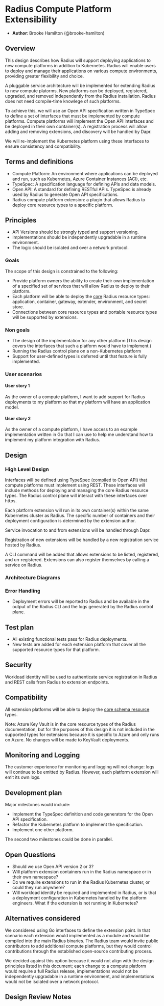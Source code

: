 # Radius Compute Platform Extensibility

* **Author**: Brooke Hamilton (@brooke-hamilton)

## Overview

This design describes how Radius will support deploying applications to new compute platforms in addition to Kubernetes. Radius will enable users to deploy and manage their applications on various compute environments, providing greater flexibility and choice.

A pluggable service architecture will be implemented for extending Radius to new compute platorms. New platforms can be deployed, registered, upgraded, and removed independently from the Radius installation. Radius does not need compile-time knowlege of such platforms.

To achieve this, we will use an Open API specification written in TypeSpec to define a set of interfaces that must be implemented by compute platforms. Compute platforms will implement the Open API interfaces and be deployed in their own container(s). A registration process will allow adding and removing extensions, and discovery will be handled by Dapr.

We will re-implement the Kubernetes platform using these interfaces to ensure consistency and compatibility.

## Terms and definitions

* Compute Platform: An environment where applications can be deployed and run, such as Kubernetes, Azure Container Instances (ACI), etc.
* TypeSpec: A specification language for defining APIs and data models.
* Open API: A standard for defining RESTful APIs. TypeSpec is already used by Radius to generate Open API specifications.
* Radius compute platform extension: a plugin that allows Radius to deploy core resource types to a specific platform.

## Principles

* API Versions should be strongly typed and support versioning.
* Implementations should be independently upgradable in a runtime environment.
* The logic should be isolated and over a network protocol.

### Goals

The scope of this design is constrained to the following:

* Provide platform owners the ability to create their own implementation of a specified set of services that will allow Radius to deploy to their platform.
* Each platform will be able to deploy the [core](https://docs.radapp.io/reference/resource-schema/core-schema/) Radius resource types: application, container, gateway, extender, environment, and secret store.
* Connections between core resource types and portable resource types will be supported by extensions.

### Non goals

* The design of the implementation for any other platform (This design covers the interfaces that such a platform would have to implement.)
* Running the Radius control plane on a non-Kubernetes platform
* Support for user-defined types is deferred until that feature is fully implemented.

### User scenarios

#### User story 1

As the owner of a compute platform, I want to add support for Radius deployments to my platform so that my platform will have an application model.

#### User story 2

As the owner of a compute platform, I have access to an example implementation written in Go that I can use to help me understand how to implement my platform integration with Radius.

## Design

### High Level Design

Interfaces will be defined using TypeSpec (compiled to Open API) that compute platforms must implement using REST. These interfaces will include methods for deploying and managing the core Radius resource types. The Radius control plane will interact with these interfaces over https.

Each platform extension will run in its own container(s) within the same Kubernetes cluster as Radius. The specific number of containers and their deployment configuration is determined by the extension author.

Service invocation to and from extensions will be handled through Dapr.

Registration of new extensions will be handled by a new registration service hosted by Radius.

A CLI command will be added that allows extensions to be listed, registered, and un-registered. Extensions can also register themselves by calling a service on Radius.

### Architecture Diagrams
<!--
Provide a diagram of the system architecture, illustrating how different
components interact with each other in the context of this proposal.

Include separate high level architecture diagram and component specific diagrams, wherever appropriate.

#### Current State


#### Future State


### Detailed Design
-->

<!--
This section should be detailed and thorough enough that another developer
could implement your design and provide enough detail to get a high confidence
estimate of the cost to implement the feature but isn’t as detailed as the 
code. Be sure to also consider testability in your design.

For each change, give each "change" in the proposal its own section and
describe it in enough detail that someone else could implement it. Cover
ALL of the important decisions like names. Your goal is to get an agreement
to proceed with coding and PRs.

If there are alternatives you are considering please include that in the open
questions section. If the product has a layered architecture, it's good to
align these sections with the product's layers. This will help readers use
their current understanding to understand your ideas.

Discuss the rationale behind architectural choices and alternative options 
considered during the design process.
-->

<!--
#### Advantages (of each option considered)
Describe what's good about this plan relative to other options. 
Provides better user experience? Does it feel easy to implement? 
Provides flexibility for future work?
-->

<!--
#### Disadvantages (of each option considered)
Describe what's not ideal about this plan. Does it lock us into a 
particular design for future changes or is it flexible if we were to 
pivot in the future. This is a good place to cover risks.
-->

<!--
#### Proposed Option
Describe the recommended option and provide reasoning behind it.
-->

<!--
### API design (if applicable)

Include if applicable – any design that changes our public REST API, CLI
arguments/commands, or Go APIs for shared components should provide this
section. Write N/A here if not applicable.
- Describe the REST APIs in detail for new resource types or updates to
  existing resource types. E.g. API Path and Sample request and response.
- Describe new commands in the CLI or changes to existing CLI commands.
- Describe the new or modified Go APIs for any shared components.
-->

<!--
### CLI Design (if applicable)
Include if applicable – any design that changes Radius CLI
arguments/commands. Write N/A here if not applicable.
- Describe new commands in the CLI or changes to existing CLI commands.
-->

<!--
### Implementation Details
High level description of updates to each component. Provide information on 
the specific sub-components that will be updated, for example, controller, processor, renderer,
recipe engine, driver, to name a few.

#### UCP (if applicable)
#### Bicep (if applicable)
#### Deployment Engine (if applicable)
#### Core RP (if applicable)
#### Portable Resources / Recipes RP (if applicable)
-->

### Error Handling

* Deployment errors will be reported to Radius and be available in the output of the Radius CLI and the logs generated by the Radius control plane.

## Test plan

* All existing functional tests pass for Radius deployments.
* New tests are added for each extension platform that cover all the supported resource types for that platform.

## Security

Workload identity will be used to authenticate service registration in Radius and REST calls from Radius to extension endpoints.

## Compatibility

All extension platforms will be able to deploy the [core schema resource](https://docs.radapp.io/reference/resource-schema/core-schema/) types.

Note: Azure Key Vault is in the core resource types of the Radius documentation, but for the purposes of this design it is not included in the supported types for extensions because it is specific to Azure and only runs on Azure. No changes will be made to KeyVault deployments.

## Monitoring and Logging

The customer experience for monitoring and logging will not change: logs will continue to be emitted by Radius. However, each platform extension will emit its own logs.
<!--
Include the list of instrumentation such as metric, log, and trace to 
diagnose this new feature. It also describes how to troubleshoot this feature
with the instrumentation. 
-->

## Development plan

Major milestones would include:

* Implement the TypeSpec definition and code generators for the Open API specification.
* Refactor the Kubernetes platform to implement the specification.
* Implement one other platform.

The second two milestones could be done in parallel.

## Open Questions

* Should we use Open API version 2 or 3?
* Will platform extension containers run in the Radius namespace or in their own namespace?
* Do we require extensions to run in the Radius Kubernetes cluster, or could they run anywhere?
* Will workload identity be required and implemented in Radius, or is that a deployment configuration in Kubernetes handled by the platform engineers. What if the extension is not running in Kubernetes?

## Alternatives considered

We considered using Go interfaces to define the extension point. In that scenario each extension would implemented as a module and would be compiled into the main Radius binaries. The Radius team would invite public contributors to add additional compute platforms, but they would control contributions through the established open-source contributing process.

We decided against this option because it would not align with the design principles listed in this document; each change to a compute platform would require a full Radius release, implementations would not be independently upgradable in a runtime environment, and implementations would not be isolated over a network protocol.

## Design Review Notes

<!--
Update this section with the decisions made during the design review meeting. This should be updated before the design is merged.
-->